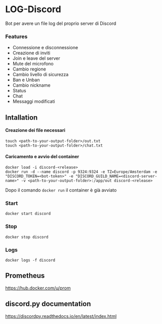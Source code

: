 # LOG-Discord

Bot per avere un file log del proprio server di Discord

### Features
* Connessione e disconnessione
* Creazione di inviti
* Join e leave del server
* Mute del microfono
* Cambio regione
* Cambio livello di sicurezza
* Ban e Unban
* Cambio nickname
* Status
* Chat
* Messaggi modificati

## Intallation
#### Creazione dei file necessari
```
touch <path-to-your-output-folder>/out.txt
touch <path-to-your-output-folder>/chat.txt
```
#### Caricamento e avvio del container
```
docker load -i discord-<release>
docker run -d --name discord -p 9324:9324 -e TZ=Europe/Amsterdam -e "DISCORD_TOKEN=<bot-token>" -e "DISCORD_GUILD_NAME=<discord-server-name>" -v <path-to-your-output-folder>:/app/out discord-<release>
```
Dopo il comando ``` docker run ``` il container è già avviato
### Start
```docker start discord```
### Stop
```docker stop discord```
### Logs
```docker logs -f discord```

## Prometheus
https://hub.docker.com/u/prom

## discord.py documentation
https://discordpy.readthedocs.io/en/latest/index.html
